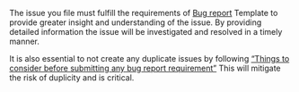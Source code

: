 The issue you file must fulfill the requirements of [Bug report](https://github.com/windows-toolkit/WindowsCommunityToolkit/blob/master/.github/ISSUE_TEMPLATE/bug_report.md) Template to provide greater insight and understanding of the issue. By providing detailed information the issue will be investigated and resolved in a timely manner.

It is also essential to not create any duplicate issues by following [“Things to consider before submitting any bug report requirement”](https://github.com/windows-toolkit/WindowsCommunityToolkit/wiki/Things-to-consider-before-submitting-any-report) This will mitigate the risk of duplicity and is critical. 
